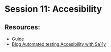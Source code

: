 # Session 11: Accesibility



## Resources:
* [Guide](https://lwc.dev/guide/accessibility)
* [Blog Automated testing Accesibility with Sa11y](https://developer.salesforce.com/blogs/2020/10/automated-accessibility-testing-with-sa11y.html)
